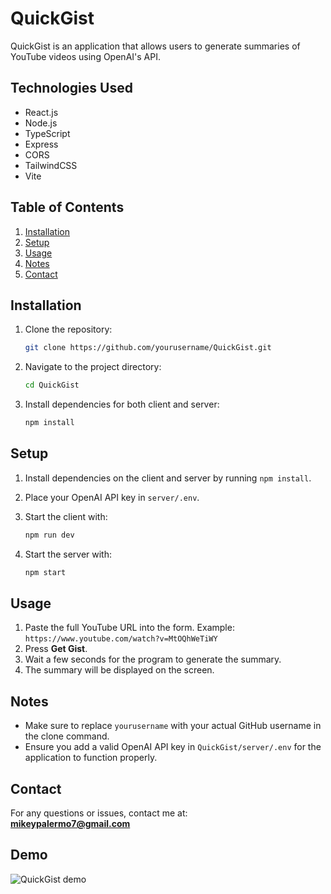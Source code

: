 # QuickGist

QuickGist is an application that allows users to generate summaries of YouTube videos using OpenAI's API.

## Technologies Used

- React.js
- Node.js
- TypeScript
- Express
- CORS
- TailwindCSS
- Vite

## Table of Contents

1. [Installation](#installation)
2. [Setup](#setup)
3. [Usage](#usage)
4. [Notes](#notes)
5. [Contact](#contact)

## Installation

1. Clone the repository:

    ```bash
    git clone https://github.com/yourusername/QuickGist.git
    ```

2. Navigate to the project directory:

    ```bash
    cd QuickGist
    ```

3. Install dependencies for both client and server:

    ```bash
    npm install
    ```

## Setup

1. Install dependencies on the client and server by running `npm install`.
2. Place your OpenAI API key in `server/.env`.
3. Start the client with:

    ```bash
    npm run dev
    ```

4. Start the server with:

    ```bash
    npm start
    ```

## Usage

1. Paste the full YouTube URL into the form. Example:  
   `https://www.youtube.com/watch?v=MtOQhWeTiWY`
2. Press **Get Gist**.
3. Wait a few seconds for the program to generate the summary.
4. The summary will be displayed on the screen.

## Notes

- Make sure to replace `yourusername` with your actual GitHub username in the clone command.
- Ensure you add a valid OpenAI API key in `QuickGist/server/.env` for the application to function properly.

## Contact

For any questions or issues, contact me at:  
**mikeypalermo7@gmail.com**

## Demo

![QuickGist demo](assets/demo.gif)

